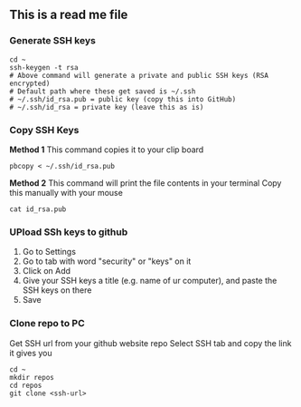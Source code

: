 ## This is a read me file

### Generate SSH keys
```
cd ~
ssh-keygen -t rsa
# Above command will generate a private and public SSH keys (RSA encrypted)
# Default path where these get saved is ~/.ssh
# ~/.ssh/id_rsa.pub = public key (copy this into GitHub)
# ~/.ssh/id_rsa = private key (leave this as is)
```

### Copy SSH Keys

**Method 1**
This command copies it to your clip board
```
pbcopy < ~/.ssh/id_rsa.pub
```

**Method 2**
This command will print the file contents in your terminal
Copy this manually with your mouse
```
cat id_rsa.pub
```

### UPload SSh keys to github

1. Go to Settings
2. Go to tab with word "security" or "keys" on it
3. Click on Add
4. Give your SSH keys a title (e.g. name of ur computer), and paste the SSH keys on there
5. Save

### Clone repo to PC

Get SSH url from your github website repo
Select SSH tab and copy the link it gives you
```
cd ~
mkdir repos
cd repos
git clone <ssh-url>
```
